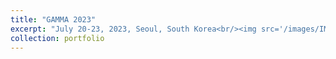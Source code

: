 ```yaml
---
title: "GAMMA 2023"
excerpt: "July 20-23, 2023, Seoul, South Korea<br/><img src='/images/IMG_0378.jpeg'>"
collection: portfolio
---
```


